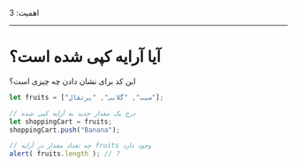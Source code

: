 اهمیت: 3

---

# آیا آرایه کپی شده است؟

این کد برای نشان دادن چه چیزی است؟

```js
let fruits = ["سیب", "گلابی", "پرتقال"];

// درج یک مقدار جدید به آرایه کپی شده
let shoppingCart = fruits;
shoppingCart.push("Banana");

// چه تعداد مقدار در آرایه fruits وجود دارد
alert( fruits.length ); // ?
```

